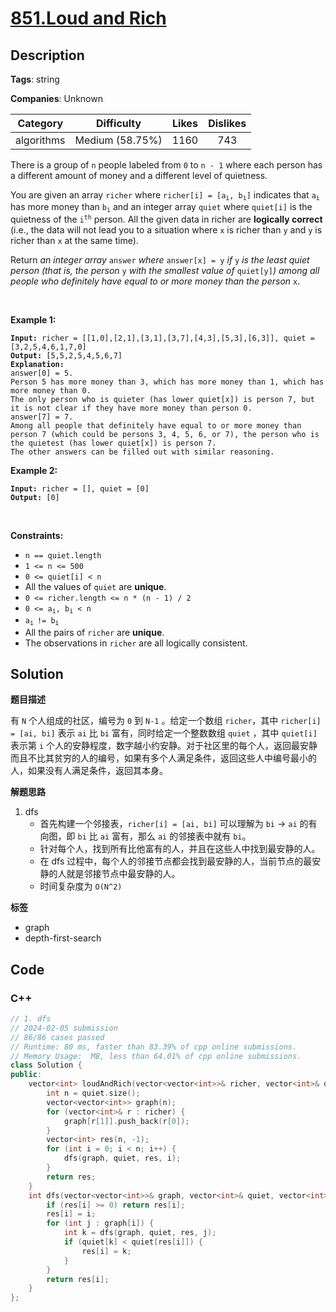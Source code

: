 # [851.Loud and Rich](https://leetcode.com/problems/loud-and-rich/description/)

## Description

**Tags**: string

**Companies**: Unknown

|  Category  |   Difficulty    | Likes | Dislikes |
| :--------: | :-------------: | :---: | :------: |
| algorithms | Medium (58.75%) | 1160  |   743    |

<p>There is a group of <code>n</code> people labeled from <code>0</code> to <code>n - 1</code> where each person has a different amount of money and a different level of quietness.</p>
<p>You are given an array <code>richer</code> where <code>richer[i] = [a<sub>i</sub>, b<sub>i</sub>]</code> indicates that <code>a<sub>i</sub></code> has more money than <code>b<sub>i</sub></code> and an integer array <code>quiet</code> where <code>quiet[i]</code> is the quietness of the <code>i<sup>th</sup></code> person. All the given data in richer are <strong>logically correct</strong> (i.e., the data will not lead you to a situation where <code>x</code> is richer than <code>y</code> and <code>y</code> is richer than <code>x</code> at the same time).</p>
<p>Return <em>an integer array </em><code>answer</code><em> where </em><code>answer[x] = y</code><em> if </em><code>y</code><em> is the least quiet person (that is, the person </em><code>y</code><em> with the smallest value of </em><code>quiet[y]</code><em>) among all people who definitely have equal to or more money than the person </em><code>x</code>.</p>
<p>&nbsp;</p>
<p><strong class="example">Example 1:</strong></p>
<pre><code><strong>Input:</strong> richer = [[1,0],[2,1],[3,1],[3,7],[4,3],[5,3],[6,3]], quiet = [3,2,5,4,6,1,7,0]
<strong>Output:</strong> [5,5,2,5,4,5,6,7]
<strong>Explanation:</strong>
answer[0] = 5.
Person 5 has more money than 3, which has more money than 1, which has more money than 0.
The only person who is quieter (has lower quiet[x]) is person 7, but it is not clear if they have more money than person 0.
answer[7] = 7.
Among all people that definitely have equal to or more money than person 7 (which could be persons 3, 4, 5, 6, or 7), the person who is the quietest (has lower quiet[x]) is person 7.
The other answers can be filled out with similar reasoning.</code></pre>
<p><strong class="example">Example 2:</strong></p>
<pre><code><strong>Input:</strong> richer = [], quiet = [0]
<strong>Output:</strong> [0]</code></pre>
<p>&nbsp;</p>
<p><strong>Constraints:</strong></p>
<ul>
  <li><code>n == quiet.length</code></li>
  <li><code>1 &lt;= n &lt;= 500</code></li>
  <li><code>0 &lt;= quiet[i] &lt; n</code></li>
  <li>All the values of <code>quiet</code> are <strong>unique</strong>.</li>
  <li><code>0 &lt;= richer.length &lt;= n * (n - 1) / 2</code></li>
  <li><code>0 &lt;= a<sub>i</sub>, b<sub>i</sub> &lt; n</code></li>
  <li><code>a<sub>i </sub>!= b<sub>i</sub></code></li>
  <li>All the pairs of <code>richer</code> are <strong>unique</strong>.</li>
  <li>The observations in <code>richer</code> are all logically consistent.</li>
</ul>

## Solution

**题目描述**

有 `N` 个人组成的社区，编号为 `0` 到 `N-1` 。给定一个数组 `richer`，其中 `richer[i] = [ai, bi]` 表示 `ai` 比 `bi` 富有，同时给定一个整数数组 `quiet` ，其中 `quiet[i]` 表示第 `i` 个人的安静程度，数字越小约安静。对于社区里的每个人，返回最安静而且不比其贫穷的人的编号，如果有多个人满足条件，返回这些人中编号最小的人，如果没有人满足条件，返回其本身。

**解题思路**

1. dfs
   - 首先构建一个邻接表，`richer[i] = [ai, bi]` 可以理解为 `bi` -> `ai` 的有向图，即 `bi` 比 `ai` 富有，那么 `ai` 的邻接表中就有 `bi`。
   - 针对每个人，找到所有比他富有的人，并且在这些人中找到最安静的人。
   - 在 dfs 过程中，每个人的邻接节点都会找到最安静的人，当前节点的最安静的人就是邻接节点中最安静的人。
   - 时间复杂度为 `O(N^2)`

**标签**

- graph
- depth-first-search

<!-- code start -->
## Code

### C++

```cpp
// 1. dfs
// 2024-02-05 submission
// 86/86 cases passed
// Runtime: 80 ms, faster than 83.39% of cpp online submissions.
// Memory Usage:  MB, less than 64.01% of cpp online submissions.
class Solution {
public:
    vector<int> loudAndRich(vector<vector<int>>& richer, vector<int>& quiet) {
        int n = quiet.size();
        vector<vector<int>> graph(n);
        for (vector<int>& r : richer) {
            graph[r[1]].push_back(r[0]);
        }
        vector<int> res(n, -1);
        for (int i = 0; i < n; i++) {
            dfs(graph, quiet, res, i);
        }
        return res;
    }
    int dfs(vector<vector<int>>& graph, vector<int>& quiet, vector<int>& res, int i) {
        if (res[i] >= 0) return res[i];
        res[i] = i;
        for (int j : graph[i]) {
            int k = dfs(graph, quiet, res, j);
            if (quiet[k] < quiet[res[i]]) {
                res[i] = k;
            }
        }
        return res[i];
    }
};
```

<!-- code end -->
